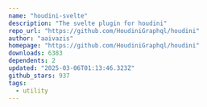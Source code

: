```yaml
---
name: "houdini-svelte"
description: "The svelte plugin for houdini"
repo_url: "https://github.com/HoudiniGraphql/houdini"
author: "aaivazis"
homepage: "https://github.com/HoudiniGraphql/houdini"
downloads: 6383
dependents: 2
updated: "2025-03-06T01:13:46.323Z"
github_stars: 937
tags: 
  - utility
---
```

